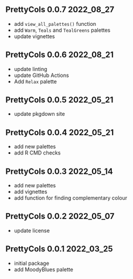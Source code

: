 ## PrettyCols 0.0.7 2022_08_27

* add `view_all_palettes()` function
* add `Warm`, `Teals` and `TealGreens` palettes
* update vignettes

## PrettyCols 0.0.6 2022_08_21

* update linting
* update GitHub Actions
* Add `Relax` palette

## PrettyCols 0.0.5 2022_05_21

* update pkgdown site

## PrettyCols 0.0.4 2022_05_21

* add new palettes
* add R CMD checks

## PrettyCols 0.0.3 2022_05_14

* add new palettes
* add vignettes
* add function for finding complementary colour

## PrettyCols 0.0.2 2022_05_07

* update license

## PrettyCols 0.0.1 2022_03_25

* initial package
* add MoodyBlues palette

